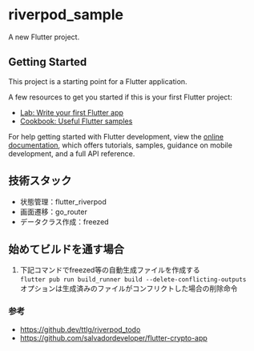 # riverpod_sample

A new Flutter project.

## Getting Started

This project is a starting point for a Flutter application.

A few resources to get you started if this is your first Flutter project:

- [Lab: Write your first Flutter app](https://docs.flutter.dev/get-started/codelab)
- [Cookbook: Useful Flutter samples](https://docs.flutter.dev/cookbook)

For help getting started with Flutter development, view the
[online documentation](https://docs.flutter.dev/), which offers tutorials,
samples, guidance on mobile development, and a full API reference.


## 技術スタック
- 状態管理：flutter_riverpod
- 画面遷移：go_router
- データクラス作成：freezed
## 始めてビルドを通す場合
1. 下記コマンドでfreezed等の自動生成ファイルを作成する  
   `flutter pub run build_runner build --delete-conflicting-outputs`  
   オプションは生成済みのファイルがコンフリクトした場合の削除命令

### 参考
- https://github.dev/ttlg/riverpod_todo
- https://github.com/salvadordeveloper/flutter-crypto-app